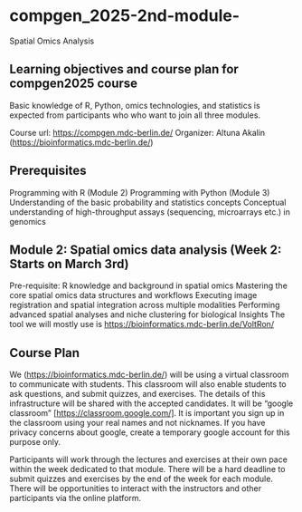 # compgen_2025-2nd-module-
Spatial Omics Analysis

## Learning objectives and course plan for compgen2025 course 
Basic knowledge of R, Python, omics technologies, and statistics is expected from participants who who want to join all three modules. 

Course url: https://compgen.mdc-berlin.de/ 
Organizer: Altuna Akalin (https://bioinformatics.mdc-berlin.de/)

## Prerequisites 
Programming with R (Module 2)
Programming with Python (Module 3)
Understanding of the basic probability and statistics concepts 
Conceptual understanding of high-throughput assays (sequencing, microarrays etc.) in genomics 

## Module 2: Spatial omics data analysis (Week 2: Starts on March 3rd)
Pre-requisite: R knowledge and background in spatial omics
Mastering the core spatial omics data structures and workflows
Executing image registration and spatial integration across multiple modalities
Performing advanced spatial analyses and niche clustering for biological Insights
The tool we will mostly use is https://bioinformatics.mdc-berlin.de/VoltRon/ 

## Course Plan
We (https://bioinformatics.mdc-berlin.de/) will be using a virtual classroom to communicate with students. This classroom will also enable students to ask questions, and submit quizzes, and exercises. The details of this infrastructure will be shared with the accepted candidates. It will be “google classroom” [https://classroom.google.com/]. It is important you sign up in the classroom using your real names and not nicknames. If you have privacy concerns about google, create a temporary google account for this purpose only. 

Participants will work through the lectures and exercises at their own pace within the week dedicated to that module. There will be a hard deadline to submit quizzes and exercises by the end of the week for each module. There will be opportunities to interact with the instructors and other participants via the online platform. 


